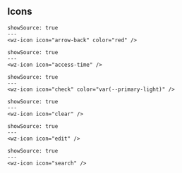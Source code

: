 ## Icons

```html|span-2
showSource: true
---
<wz-icon icon="arrow-back" color="red" />
```

```html|span-2
showSource: true
---
<wz-icon icon="access-time" />
```

```html|span-2
showSource: true
---
<wz-icon icon="check" color="var(--primary-light)" />
```

```html|span-2
showSource: true
---
<wz-icon icon="clear" />
```

```html|span-2
showSource: true
---
<wz-icon icon="edit" />
```

```html|span-2
showSource: true
---
<wz-icon icon="search" />
```
